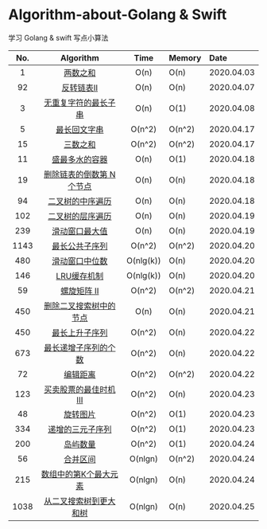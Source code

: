# Algorithm-about-Golang & Swift
学习  Golang & swift 写点小算法

|No.| Algorithm | Time | Memory |Date|
|:-------:|:-------:|:-------:|:------|:------|
|1|[两数之和](https://github.com/MacOMNI/Algorithm-About-LeetCode/blob/master/LeetCodeDes/LeetCode_TwoSum_1.md) | O(n) | O(n) |2020.04.03|
|92|[反转链表II](https://github.com/MacOMNI/Algorithm-About-LeetCode/blob/master/LeetCodeDes/LeetCode_ReverseLinkedListII_92.md) | O(n) | O(n) |2020.04.07|
|3|[无重复字符的最长子串](https://github.com/MacOMNI/Algorithm-About-LeetCode/blob/master/LeetCodeDes/LeetCode_LongSubOutRepCharacters_3.md) | O(n) | O(1) |2020.04.08|
|5|[最长回文字串](https://github.com/MacOMNI/Algorithm-About-LeetCode/blob/master/LeetCodeDes/LeetCode_longestPalindrome_5.md) |  O(n^2) | O(n^2) |2020.04.17|
|15|[三数之和](https://github.com/MacOMNI/Algorithm-About-LeetCode/blob/master/LeetCodeDes/LeetCode_3Sum_15.md) |  O(n^2) | O(n^2) |2020.04.17|
|11|[盛最多水的容器](https://github.com/MacOMNI/Algorithm-About-LeetCode/blob/master/LeetCodeDes/LeetCode_ContainerWithMostWater_14.md) |  O(n) | O(1) |2020.04.18|
|19|[删除链表的倒数第 N 个节点](https://github.com/MacOMNI/Algorithm-About-LeetCode/blob/master/LeetCodeDes/LeetCode_removeNthFromEnd_19.md) |  O(n) | O(n) |2020.04.18|
|94|[二叉树的中序遍历](https://github.com/MacOMNI/Algorithm-About-LeetCode/blob/master/LeetCodeDes/LeetCode_InorderTraversal_94.md) |  O(n) | O(n) |2020.04.18|
|102|[二叉树的层序遍历](https://github.com/MacOMNI/Algorithm-About-LeetCode/blob/master/LeetCodeDes/LeetCode_levelOrder_102.md) |  O(n) | O(n) |2020.04.19|
|239|[滑动窗口最大值](https://github.com/MacOMNI/Algorithm-About-LeetCode/blob/master/LeetCodeDes/LeetCode_SlidingWindowMaximum_239.md) |  O(n) | O(n) |2020.04.19|
|1143|[最长公共子序列](https://github.com/MacOMNI/Algorithm-About-LeetCode/blob/master/LeetCodeDes/LeetCode_longestCommonSubsequence_1143.md) |  O(n^2) | O(n^2) |2020.04.20|
|480|[滑动窗口中位数](https://github.com/MacOMNI/Algorithm-About-LeetCode/blob/master/LeetCodeDes/LeetCode_MedianSlidingWindow_480.md) |  O(nlg(k)) | O(n) |2020.04.20|
|146|[LRU缓存机制](https://github.com/MacOMNI/Algorithm-About-LeetCode/blob/master/LeetCodeDes/LeetCode_LRUCache_146.md) |  O(nlg(k)) | O(n) |2020.04.20|
|59|[螺旋矩阵 II](https://github.com/MacOMNI/Algorithm-About-LeetCode/blob/master/LeetCodeDes/LeetCode_SpiralMatrixII_59.md) |  O(n^2) | O(n^2) |2020.04.21|
|450|[删除二叉搜索树中的节点](https://github.com/MacOMNI/Algorithm-About-LeetCode/blob/master/LeetCodeDes/LeetCode_DeleteNodeinaBST_450.md) |  O(n) | O(n) |2020.04.21|
|450|[最长上升子序列](https://github.com/MacOMNI/Algorithm-About-LeetCode/blob/master/LeetCodeDes/LeetCode_LIS_300.md) |  O(n^2) | O(n) |2020.04.22|
|673|[最长递增子序列的个数](https://github.com/MacOMNI/Algorithm-About-LeetCode/blob/master/LeetCodeDes/LeetCode_NLIS_673.md) |  O(n^2) | O(n) |2020.04.22|
|72|[编辑距离](https://github.com/MacOMNI/Algorithm-About-LeetCode/blob/master/LeetCodeDes/LeetCode_EditDistance_72.md) |  O(n^2) | O(n^2) |2020.04.22|
|123|[买卖股票的最佳时机 III](https://github.com/MacOMNI/Algorithm-About-LeetCode/blob/master/LeetCodeDes/LeetCode_MaxProfitIII_123.md) |  O(n^2) | O(n) |2020.04.23|
|48|[旋转图片](https://github.com/MacOMNI/Algorithm-About-LeetCode/blob/master/LeetCodeDes/LeetCode_RoteImage_48.md) |  O(n^2) | O(1) |2020.04.23|
|334|[递增的三元子序列](https://github.com/MacOMNI/Algorithm-About-LeetCode/blob/master/LeetCodeDes/LeetCode_IncreasingTriplet_334.md) |  O(n^2) | O(1) |2020.04.23|
|200|[岛屿数量](https://github.com/MacOMNI/Algorithm-About-LeetCode/blob/master/LeetCodeDes/LeetCode_numberISlands_200.md) |  O(n^2) | O(1) |2020.04.24|
|56|[合并区间](https://github.com/MacOMNI/Algorithm-About-LeetCode/blob/master/LeetCodeDes/LeetCode_mergeInterval_56.md) |  O(nlgn) | O(n^2) |2020.04.24|
|215|[数组中的第K个最大元素](https://github.com/MacOMNI/Algorithm-About-LeetCode/blob/master/LeetCodeDes/LeetCode_findKthNumberLargest_215.md) |  O(nlgn) | O(n) |2020.04.24|
|1038|[从二叉搜索树到更大和树](https://github.com/MacOMNI/Algorithm-About-LeetCode/blob/master/LeetCodeDes/LeetCode_bstToGst_1038.md) |  O(nlgn) | O(n) |2020.04.25|